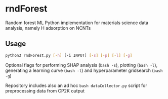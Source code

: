 # rndForest
Random forest ML Python implementation for materials science data analysis, namely H adsorption on NCNTs

## Usage

```bash
python3 rndForest.py [-h] [-i INPUT] [-s] [-p] [-l] [-g]
```

Optional flags for performing SHAP analysis (```bash -s```), plotting (```bash -l```), generating a learning curve (```bash -l```)  and hyperparameter gridsearch (```bash -g```)

Repository includes also an ad hoc ```bash dataCollector.py``` script for preprocessing data from CP2K output
